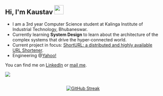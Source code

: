 ## Hi, I'm Kaustav <img src="https://raw.githubusercontent.com/MartinHeinz/MartinHeinz/master/wave.gif" width="30px">

- I am a 3rd year Computer Science student at Kalinga Institute of Industrial Technology, Bhubaneswar.
- Currently learning **System Design** to learn about the architecture of the complex systems that drive
the hyper-connected world.
- Current project in focus: <a href="https://github.com/muKaustav/ShortURL" target="_blank">ShortURL: a distributed and highly available URL Shortener</a>.
- Engineering @[Yahoo!](https://yahoo.com/)

You can find me on [LinkedIn](https://www.linkedin.com/in/kaustavmukhopadhyay/) or [mail me](mailto:mu.kaustav@gmail.com).

![](https://komarev.com/ghpvc/?username=muKaustav&style=flat-square)

##
<div align="center">

[![GitHub Streak](https://github-readme-streak-stats.herokuapp.com?user=muKaustav&theme=react)](https://git.io/streak-stats) 

</div>

##
